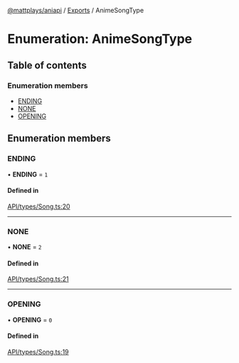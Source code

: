 [@mattplays/aniapi](../README.md) / [Exports](../modules.md) / AnimeSongType

# Enumeration: AnimeSongType

## Table of contents

### Enumeration members

- [ENDING](AnimeSongType.md#ending)
- [NONE](AnimeSongType.md#none)
- [OPENING](AnimeSongType.md#opening)

## Enumeration members

### ENDING

• **ENDING** = `1`

#### Defined in

[API/types/Song.ts:20](https://github.com/MattPlays/AniAPI.js/blob/e795ab7/src/API/types/Song.ts#L20)

___

### NONE

• **NONE** = `2`

#### Defined in

[API/types/Song.ts:21](https://github.com/MattPlays/AniAPI.js/blob/e795ab7/src/API/types/Song.ts#L21)

___

### OPENING

• **OPENING** = `0`

#### Defined in

[API/types/Song.ts:19](https://github.com/MattPlays/AniAPI.js/blob/e795ab7/src/API/types/Song.ts#L19)
